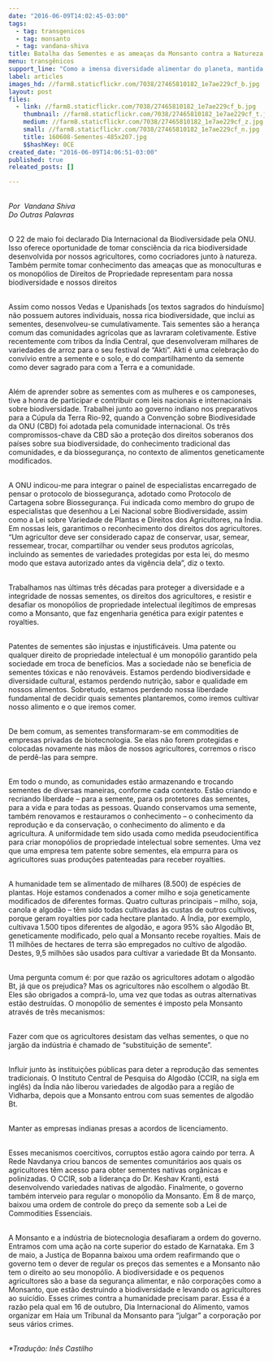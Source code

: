 ```yaml
---
date: "2016-06-09T14:02:45-03:00"
tags:
  - tag: transgenicos
  - tag: monsanto
  - tag: vandana-shiva
title: Batalha das Sementes e as ameaças da Monsanto contra a Natureza
menu: transgênicos
support_line: "Como a imensa diversidade alimentar do planeta, mantida pelos agricultores por milênios, é ameaçada por empresas como a Monsanto. Quais as possíveis resistências"
label: articles
images_hd: //farm8.staticflickr.com/7038/27465810182_1e7ae229cf_b.jpg
layout: post
files:
  - link: //farm8.staticflickr.com/7038/27465810182_1e7ae229cf_b.jpg
    thumbnail: //farm8.staticflickr.com/7038/27465810182_1e7ae229cf_t.jpg
    medium: //farm8.staticflickr.com/7038/27465810182_1e7ae229cf_z.jpg
    small: //farm8.staticflickr.com/7038/27465810182_1e7ae229cf_n.jpg
    title: 160608-Sementes-485x207.jpg
    $$hashKey: 0CE
created_date: "2016-06-09T14:06:51-03:00"
published: true
releated_posts: []

---
```

<p>&nbsp;<br />
<em>Por&nbsp; Vandana Shiva<br />
Do Outras Palavras</em></p>

<p><br />
O 22 de maio foi declarado Dia Internacional da Biodiversidade pela ONU. Isso oferece oportunidade de tomar consci&ecirc;ncia da rica biodiversidade desenvolvida por nossos agricultores, como cocriadores junto &agrave; natureza. Tamb&eacute;m permite tomar conhecimento das amea&ccedil;as que as monoculturas e os monop&oacute;lios de Direitos de Propriedade representam para nossa biodiversidade e nossos direitos</p>

<p><br />
Assim como nossos Vedas e Upanishads [os textos sagrados do hindu&iacute;smo] n&atilde;o possuem autores individuais, nossa rica biodiversidade, que inclui as sementes, desenvolveu-se cumulativamente. Tais sementes s&atilde;o a heran&ccedil;a comum das comunidades agr&iacute;colas que as lavraram coletivamente. Estive recentemente com tribos da &Iacute;ndia Central, que desenvolveram milhares de variedades de arroz para o seu festival de &ldquo;Akti&rdquo;. Akti &eacute; uma celebra&ccedil;&atilde;o do conv&iacute;vio entre a semente e o solo, e do compartilhamento da semente como dever sagrado para com a Terra e a comunidade.</p>

<p><br />
Al&eacute;m de aprender sobre as sementes com as mulheres e os camponeses, tive a honra de participar e contribuir com leis nacionais e internacionais sobre biodiversidade. Trabalhei junto ao governo indiano nos preparativos para a C&uacute;pula da Terra Rio-92, quando a Conven&ccedil;&atilde;o sobre Biodivesidade da ONU (CBD) foi adotada pela comunidade internacional. Os tr&ecirc;s compromissos-chave da CBD s&atilde;o a prote&ccedil;&atilde;o dos direitos soberanos dos pa&iacute;ses sobre sua biodiversidade, do conhecimento tradicional das comunidades, e da biosseguran&ccedil;a, no contexto de alimentos geneticamente modificados.</p>

<p><br />
A ONU indicou-me para integrar o painel de especialistas encarregado de pensar o protocolo de biosseguran&ccedil;a, adotado como Protocolo de Cartagena sobre Biosseguran&ccedil;a. Fui indicada como membro do grupo de especialistas que desenhou a Lei Nacional sobre Biodiversidade, assim como a Lei sobre Variedade de Plantas e Direitos dos Agricultores, na &Iacute;ndia. Em nossas leis, garantimos o reconhecimento dos direitos dos agricultores. &ldquo;Um agricultor deve ser considerado capaz de conservar, usar, semear, ressemear, trocar, compartilhar ou vender seus produtos agr&iacute;colas, incluindo as sementes de variedades protegidas por esta lei, do mesmo modo que estava autorizado antes da vig&ecirc;ncia dela&rdquo;, diz o texto.</p>

<p><br />
Trabalhamos nas &uacute;ltimas tr&ecirc;s d&eacute;cadas para proteger a diversidade e a integridade de nossas sementes, os direitos dos agricultores, e resistir e desafiar os monop&oacute;lios de propriedade intelectual ileg&iacute;timos de empresas como a Monsanto, que faz engenharia gen&eacute;tica para exigir patentes e royalties.</p>

<p><br />
Patentes de sementes s&atilde;o injustas e injustific&aacute;veis. Uma patente ou qualquer direito de propriedade intelectual &eacute; um monop&oacute;lio garantido pela sociedade em troca de benef&iacute;cios. Mas a sociedade n&atilde;o se beneficia de sementes t&oacute;xicas e n&atilde;o renov&aacute;veis. Estamos perdendo biodiversidade e diversidade cultural, estamos perdendo nutri&ccedil;&atilde;o, sabor e qualidade em nossos alimentos. Sobretudo, estamos perdendo nossa liberdade fundamental de decidir quais sementes plantaremos, como iremos cultivar nosso alimento e o que iremos comer.</p>

<p><br />
De bem comum, as sementes transformaram-se em commodities de empresas privadas de biotecnologia. Se elas n&atilde;o forem protegidas e colocadas novamente nas m&atilde;os de nossos agricultores, corremos o risco de perd&ecirc;-las para sempre.</p>

<p><br />
Em todo o mundo, as comunidades est&atilde;o armazenando e trocando sementes de diversas maneiras, conforme cada contexto. Est&atilde;o criando e recriando liberdade &ndash; para a semente, para os protetores das sementes, para a vida e para todas as pessoas. Quando conservamos uma semente, tamb&eacute;m renovamos e restauramos o conhecimento &ndash; o conhecimento da reprodu&ccedil;&atilde;o e da conserva&ccedil;&atilde;o, o conhecimento do alimento e da agricultura. A uniformidade tem sido usada como medida pseudocient&iacute;fica para criar monop&oacute;lios de propriedade intelectual sobre sementes. Uma vez que uma empresa tem patente sobre sementes, ela empurra para os agricultores suas produ&ccedil;&otilde;es patenteadas para receber royalties.</p>

<p><br />
A humanidade tem se alimentado de milhares (8.500) de esp&eacute;cies de plantas. Hoje estamos condenados a comer milho e soja geneticamente modificados de diferentes formas. Quatro culturas principais &ndash; milho, soja, canola e algod&atilde;o &ndash; t&ecirc;m sido todas cultivadas &agrave;s custas de outros cultivos, porque geram royalties por cada hectare plantado. A &Iacute;ndia, por exemplo, cultivava 1.500 tipos diferentes de algod&atilde;o, e agora 95% s&atilde;o Algod&atilde;o Bt, geneticamente modificado, pelo qual a Monsanto recebe royalties. Mais de 11 milh&otilde;es de hectares de terra s&atilde;o empregados no cultivo de algod&atilde;o. Destes, 9,5 milh&otilde;es s&atilde;o usados para cultivar a variedade Bt da Monsanto.</p>

<p><br />
Uma pergunta comum &eacute;: por que raz&atilde;o os agricultores adotam o algod&atilde;o Bt, j&aacute; que os prejudica? Mas os agricultores n&atilde;o escolhem o algod&atilde;o Bt. Eles s&atilde;o obrigados a compr&aacute;-lo, uma vez que todas as outras alternativas est&atilde;o destru&iacute;das. O monop&oacute;lio de sementes &eacute; imposto pela Monsanto atrav&eacute;s de tr&ecirc;s mecanismos:</p>

<p><br />
Fazer com que os agricultores desistam das velhas sementes, o que no jarg&atilde;o da ind&uacute;stria &eacute; chamado de &ldquo;substitui&ccedil;&atilde;o de semente&rdquo;.</p>

<p><br />
Influir junto &agrave;s institui&ccedil;&otilde;es p&uacute;blicas para deter a reprodu&ccedil;&atilde;o das sementes tradicionais. O Instituto Central de Pesquisa do Algod&atilde;o (CCIR, na sigla em ingl&ecirc;s) da &Iacute;ndia n&atilde;o liberou variedades de algod&atilde;o para a regi&atilde;o de Vidharba, depois que a Monsanto entrou com suas sementes de algod&atilde;o Bt.</p>

<p><br />
Manter as empresas indianas presas a acordos de licenciamento.</p>

<p><br />
Esses mecanismos coercitivos, corruptos est&atilde;o agora caindo por terra. A Rede Navdanya criou bancos de sementes comunit&aacute;rios aos quais os agricultores t&ecirc;m acesso para obter sementes nativas org&acirc;nicas e polinizadas. O CCIR, sob a lideran&ccedil;a do Dr. Keshav Kranti, est&aacute; desenvolvendo variedades nativas de algod&atilde;o. Finalmente, o governo tamb&eacute;m interveio para regular o monop&oacute;lio da Monsanto. Em 8 de mar&ccedil;o, baixou uma ordem de controle do pre&ccedil;o da semente sob a Lei de Commodities Essenciais.</p>

<p><br />
A Monsanto e a ind&uacute;stria de biotecnologia desafiaram a ordem do governo. Entramos com uma a&ccedil;&atilde;o na corte superior do estado de Karnataka. Em 3 de maio, a Justi&ccedil;a de Bopanna baixou uma ordem reafirmando que o governo tem o dever de regular os pre&ccedil;os das sementes e a Monsanto n&atilde;o tem o direito ao seu monop&oacute;lio. A biodiversidade e os pequenos agricultores s&atilde;o a base da seguran&ccedil;a alimentar, e n&atilde;o corpora&ccedil;&otilde;es como a Monsanto, que est&atilde;o destruindo a biodiversidade e levando os agricultores ao suic&iacute;dio. Esses crimes contra a humanidade precisam parar. Essa &eacute; a raz&atilde;o pela qual em 16 de outubro, Dia Internacional do Alimento, vamos organizar em Haia um Tribunal da Monsanto para &ldquo;julgar&rdquo; a corpora&ccedil;&atilde;o por seus v&aacute;rios crimes.</p>

<p><br />
<em>*Tradu&ccedil;&atilde;o: In&ecirc;s Castilho</em></p>
